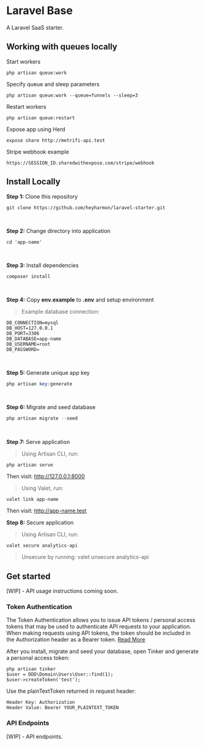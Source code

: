 # Laravel Base

A Laravel SaaS starter.

## Working with queues locally

Start workers
```
php artisan queue:work
```

Specify queue and sleep parameters
```
php artisan queue:work --queue=funnels --sleep=3
```

Restart workers
```
php artisan queue:restart
```

Expose app using Herd
```
expose share http://metrifi-api.test
```

Stripe webhook example
```
https://SESSION_ID.sharedwithexpose.com/stripe/webhook
```

## Install Locally

**Step 1:** Clone this repository

```
git clone https://github.com/heyharmon/laravel-starter.git
```

<br>

**Step 2:** Change directory into application

```
cd 'app-name'
```

<br>

**Step 3:** Install dependencies

```
composer install
```

<br>

**Step 4:** Copy **env.example** to **.env** and setup environment
> Example database connection:
```
DB_CONNECTION=mysql
DB_HOST=127.0.0.1
DB_PORT=3306
DB_DATABASE=app-name
DB_USERNAME=root
DB_PASSWORD=
```

<br>

**Step 5:** Generate unique app key

```php
php artisan key:generate
```

<br>

**Step 6:** Migrate and seed database

```php
php artisan migrate --seed
```

<br>

**Step 7:** Serve application

> Using Artisan CLI, run:
```
php artisan serve
```
Then visit: http://127.0.0.1:8000


> Using Valet, run:
```
valet link app-name
```
Then visit: http://app-name.test

**Step 8:** Secure application

> Using Artisan CLI, run:
```
valet secure analytics-api
```
> Unsecure by running: valet unsecure analytics-api

## Get started

[WIP] - API usage instructions coming soon.

### Token Authentication
The Token Authentication allows you to issue API tokens / personal access tokens that may be used to authenticate API requests to your application. When making requests using API tokens, the token should be included in the Authorization header as a Bearer token. [Read More](https://laravel.com/docs/8.x/sanctum#issuing-api-tokens)

After you install, migrate and seed your database, open Tinker and generate a personal access token:
```
php artisan tinker
$user = DDD\Domain\Users\User::find(1);
$user->createToken('test');
```

Use the plainTextToken returned in request header:
```
Header Key: Authorization
Header Value: Bearer YOUR_PLAINTEXT_TOKEN
```

### API Endpoints

[WIP] - API endpoints.
